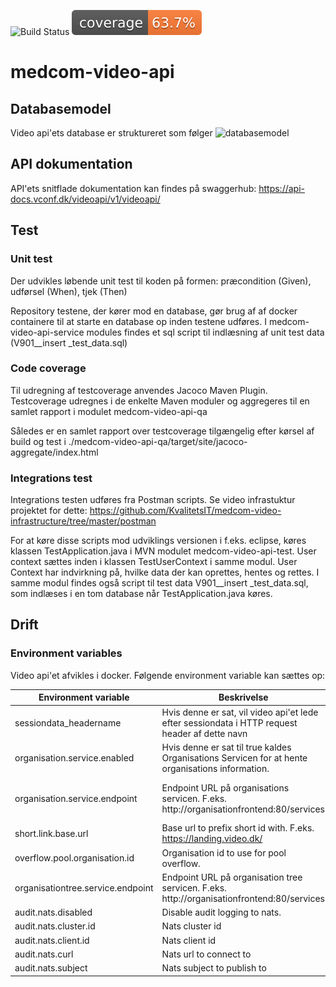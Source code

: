 
![Build Status](https://github.com/KvalitetsIT/medcom-video-api/workflows/Java%20CI%20with%20Maven/badge.svg) ![Test Coverage](.github/badges/jacoco.svg)


# medcom-video-api
## Databasemodel 
Video api'ets database er struktureret som følger
![databasemodel](/medcom-video-api-qa/docs/database.png)

## API dokumentation
API'ets snitflade dokumentation kan findes på swaggerhub:
https://api-docs.vconf.dk/videoapi/v1/videoapi/

## Test
### Unit test
Der udvikles løbende unit test til koden på formen: præcondition (Given), udførsel (When), tjek (Then)

Repository testene, der kører mod en database, gør brug af af docker containere til at starte en database op inden testene udføres. I medcom-video-api-service modules findes et sql script til indlæsning af unit test data (V901__insert _test_data.sql)

### Code coverage
Til udregning af testcoverage anvendes Jacoco Maven Plugin. Testcoverage udregnes i de enkelte Maven moduler og aggregeres til en samlet rapport i modulet medcom-video-api-qa

Således er en samlet rapport over testcoverage tilgængelig efter kørsel af build og test i
./medcom-video-api-qa/target/site/jacoco-aggregate/index.html

### Integrations test
Integrations testen udføres fra Postman scripts. Se video infrastuktur projektet for dette:
https://github.com/KvalitetsIT/medcom-video-infrastructure/tree/master/postman

For at køre disse scripts mod udviklings versionen i f.eks. eclipse, køres klassen TestApplication.java i MVN modulet medcom-video-api-test. User context sættes inden i klassen TestUserContext i samme modul. User Context har indvirkning på, hvilke data der kan oprettes, hentes og rettes. I samme modul findes også script til test data V901__insert _test_data.sql, som indlæses i en tom database når TestApplication.java køres.


## Drift
### Environment variables
Video api'et afvikles i docker. Følgende environment variable kan sættes op:

| Environment variable       | Beskrivelse                                                                                    |           Krævet / Default  |
| -------------------------- |------------------------------------------------------------------------------------------------| -----------------------------|
| sessiondata_headername     | Hvis denne er sat, vil video api'et lede efter sessiondata i HTTP request header af dette navn | Ikke krævet / Ingen default  |
|organisation.service.enabled| Hvis denne er sat til true kaldes Organisations Servicen for at hente organisations information.| Ikke krævet. Default false. |
|organisation.service.endpoint| Endpoint URL på organisations servicen. F.eks. http://organisationfrontend:80/services         | Ikke krævet. Skal være sat hvis organisation.service.enabled er sat til true. |
|short.link.base.url        | Base url to prefix short id with. F.eks. https://landing.video.dk/ | Krævet
|overflow.pool.organisation.id | Organisation id to use for pool overflow. | Krævet
|organisationtree.service.endpoint| Endpoint URL på organisation tree servicen. F.eks. http://organisationfrontend:80/services         | Krævet
|audit.nats.disabled | Disable audit logging to nats. | No
| audit.nats.cluster.id      | Nats cluster id | Yes |
| audit.nats.client.id       | Nats client id | Yes |
| audit.nats.curl            | Nats url to connect to | Yes |
| audit.nats.subject         | Nats subject to publish to | Yes |